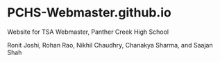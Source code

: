 # PCHS-Webmaster.github.io
Website for TSA Webmaster, Panther Creek High School

Ronit Joshi, Rohan Rao, Nikhil Chaudhry, Chanakya Sharma, and Saajan Shah
